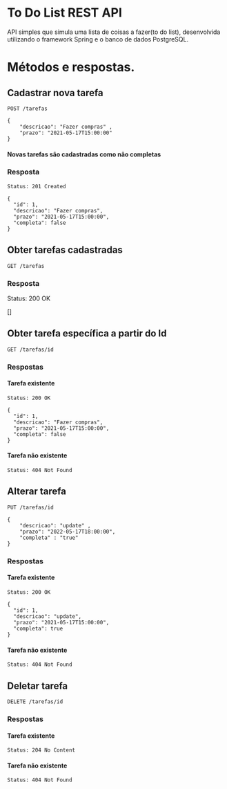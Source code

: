 # To Do List REST API

API simples que simula uma lista de coisas a fazer(to do list), desenvolvida utilizando o framework Spring e o banco de dados PostgreSQL.

# Métodos e respostas.

## Cadastrar nova tarefa

`POST /tarefas`
  
    {
	    "descricao": "Fazer compras" ,
	    "prazo": "2021-05-17T15:00:00"
    }
    
  #### Novas tarefas são cadastradas como não completas
  
  ### Resposta
  
    Status: 201 Created
    
    {
      "id": 1,
      "descricao": "Fazer compras",
      "prazo": "2021-05-17T15:00:00",
      "completa": false
    }


## Obter tarefas cadastradas

`GET /tarefas`

### Resposta

  Status: 200 OK

  []
  
## Obter tarefa específica a partir do Id

`GET /tarefas/id`
  
    
  ### Respostas
  
  #### Tarefa existente  
    Status: 200 OK
    
    {
      "id": 1,
      "descricao": "Fazer compras",
      "prazo": "2021-05-17T15:00:00",
      "completa": false
    }
    
   #### Tarefa não existente
    Status: 404 Not Found


## Alterar tarefa

`PUT /tarefas/id`
  
    {
	    "descricao": "update" ,
	    "prazo": "2022-05-17T18:00:00",
	    "completa" : "true"
    }
    
  ### Respostas
  
   #### Tarefa existente  
    Status: 200 OK
    
    {
      "id": 1,
      "descricao": "update",
      "prazo": "2021-05-17T15:00:00",
      "completa": true
    }
    
   #### Tarefa não existente
    Status: 404 Not Found


## Deletar tarefa

`DELETE /tarefas/id`
  
  ### Respostas
  
   #### Tarefa existente  
    Status: 204 No Content
    
   #### Tarefa não existente
    Status: 404 Not Found


